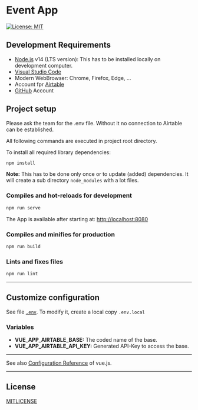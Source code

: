 # Event App

[![License: MIT](https://img.shields.io/badge/License-MIT-blue.svg)](LICENSE)

## Development Requirements

* [Node.js](https://nodejs.org/en/) v14 (LTS version): This has to be installed locally on development computer.
* [Visual Studio Code](https://code.visualstudio.com/)
* Modern WebBrowser: Chrome, Firefox, Edge, ...
* Account fpr [Airtable](https://www.airtable.com)
* [GitHub](https://github.com) Account

## Project setup

Please ask the  team for the .env file. Without it no connection to Airtable can be established.

All following commands are executed in project root directory.

To install all required library dependencies:

```sh
npm install
```

**Note:** This has to be done only once or to update (added) dependencies. It will create a sub directory `node_modules` with a lot files.

### Compiles and hot-reloads for development

```sh
npm run serve
```

The App is available after starting at: [http://localhost:8080](http://localhost:8080)

### Compiles and minifies for production

```sh
npm run build
```

### Lints and fixes files

```sh
npm run lint
```

---

## Customize configuration

See file [`.env`](.env). To modify it, create a local copy `.env.local`

### Variables

* **VUE_APP_AIRTABLE_BASE:** The coded name of the base.
* **VUE_APP_AIRTABLE_API_KEY:** Generated API-Key to access the base.

---

See also [Configuration Reference](https://cli.vuejs.org/config/) of vue.js.

---

## License

[MITLICENSE](LICENSE)
